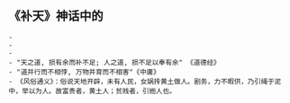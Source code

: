 ## 《补天》神话中的
	-
	-
	-
	- "天之道, 损有余而补不足; 人之道, 损不足以奉有余" 《道德经》
	- "道并行而不相悖, 万物并育而不相害"《中庸》
	- 《风俗通义》：俗说天地开辟，未有人民，女娲抟黄土做人。剧务，力不暇供，乃引绳于泥中，举以为人。故富贵者，黄土人；贫贱者，引縆人也。
